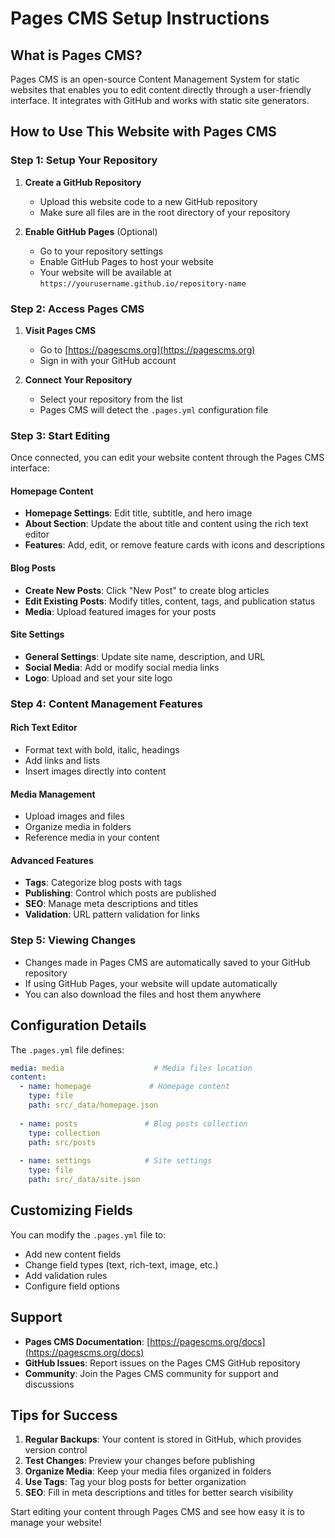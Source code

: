# Pages CMS Setup Instructions

## What is Pages CMS?

Pages CMS is an open-source Content Management System for static websites that enables you to edit content directly through a user-friendly interface. It integrates with GitHub and works with static site generators.

## How to Use This Website with Pages CMS

### Step 1: Setup Your Repository

1. **Create a GitHub Repository**
   - Upload this website code to a new GitHub repository
   - Make sure all files are in the root directory of your repository

2. **Enable GitHub Pages** (Optional)
   - Go to your repository settings
   - Enable GitHub Pages to host your website
   - Your website will be available at `https://yourusername.github.io/repository-name`

### Step 2: Access Pages CMS

1. **Visit Pages CMS**
   - Go to [https://pagescms.org](https://pagescms.org)
   - Sign in with your GitHub account

2. **Connect Your Repository**
   - Select your repository from the list
   - Pages CMS will detect the `.pages.yml` configuration file

### Step 3: Start Editing

Once connected, you can edit your website content through the Pages CMS interface:

#### Homepage Content
- **Homepage Settings**: Edit title, subtitle, and hero image
- **About Section**: Update the about title and content using the rich text editor
- **Features**: Add, edit, or remove feature cards with icons and descriptions

#### Blog Posts
- **Create New Posts**: Click "New Post" to create blog articles
- **Edit Existing Posts**: Modify titles, content, tags, and publication status
- **Media**: Upload featured images for your posts

#### Site Settings
- **General Settings**: Update site name, description, and URL
- **Social Media**: Add or modify social media links
- **Logo**: Upload and set your site logo

### Step 4: Content Management Features

#### Rich Text Editor
- Format text with bold, italic, headings
- Add links and lists
- Insert images directly into content

#### Media Management
- Upload images and files
- Organize media in folders
- Reference media in your content

#### Advanced Features
- **Tags**: Categorize blog posts with tags
- **Publishing**: Control which posts are published
- **SEO**: Manage meta descriptions and titles
- **Validation**: URL pattern validation for links

### Step 5: Viewing Changes

- Changes made in Pages CMS are automatically saved to your GitHub repository
- If using GitHub Pages, your website will update automatically
- You can also download the files and host them anywhere

## Configuration Details

The `.pages.yml` file defines:

```yaml
media: media                    # Media files location
content:
  - name: homepage             # Homepage content
    type: file
    path: src/_data/homepage.json
    
  - name: posts               # Blog posts collection
    type: collection
    path: src/posts
    
  - name: settings            # Site settings
    type: file  
    path: src/_data/site.json
```

## Customizing Fields

You can modify the `.pages.yml` file to:
- Add new content fields
- Change field types (text, rich-text, image, etc.)
- Add validation rules
- Configure field options

## Support

- **Pages CMS Documentation**: [https://pagescms.org/docs](https://pagescms.org/docs)
- **GitHub Issues**: Report issues on the Pages CMS GitHub repository
- **Community**: Join the Pages CMS community for support and discussions

## Tips for Success

1. **Regular Backups**: Your content is stored in GitHub, which provides version control
2. **Test Changes**: Preview your changes before publishing
3. **Organize Media**: Keep your media files organized in folders
4. **Use Tags**: Tag your blog posts for better organization
5. **SEO**: Fill in meta descriptions and titles for better search visibility

Start editing your content through Pages CMS and see how easy it is to manage your website!
